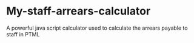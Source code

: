 # My-staff-arrears-calculator
A powerful java script calculator used to calculate the arrears payable to staff in PTML
